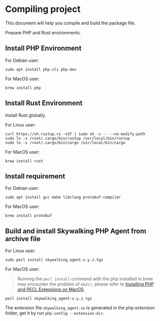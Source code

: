 # Compiling project

This document will help you compile and build the package file.

Prepare PHP and Rust environments.

## Install PHP Environment

For Debian user:

```shell
sudo apt install php-cli php-dev
```

For MacOS user:

```shell
brew install php
```

## Install Rust Environment

Install Rust globally.

For Linux user:

```shell
curl https://sh.rustup.rs -sSf | sudo sh -s -- --no-modify-path
sudo ln -s /root/.cargo/bin/rustup /usr/local/bin/rustup
sudo ln -s /root/.cargo/bin/cargo /usr/local/bin/cargo
```

For MacOS user:

```shell
brew install rust
```

## Install requirement

For Debian user:

```shell
sudo apt install gcc make libclang protobuf-compiler
```

For MacOS user:

```shell
brew install protobuf
```

## Build and install Skywalking PHP Agent from archive file

For Linux user:

```shell
sudo pecl install skywalking_agent-x.y.z.tgz
```

For MacOS user:

> Running the `pecl install` command with the php installed in brew may encounter the problem of `mkdir`, please refer to
> [Installing PHP and PECL Extensions on MacOS](https://patriqueouimet.ca/tip/installing-php-and-pecl-extensions-on-macos).

```shell
pecl install skywalking_agent-x.y.z.tgz
```

The extension file `skywalking_agent.so` is generated in the php extension folder, get it by run `php-config --extension-dir`.
